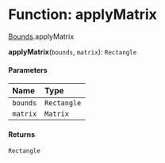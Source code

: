 # Function: applyMatrix

[Bounds](/en/auto-docs/core/modules/Bounds.md).applyMatrix

**applyMatrix**(`bounds`, `matrix`): `Rectangle`

#### Parameters

| Name | Type |
| :------ | :------ |
| `bounds` | `Rectangle` |
| `matrix` | `Matrix` |

#### Returns

`Rectangle`
